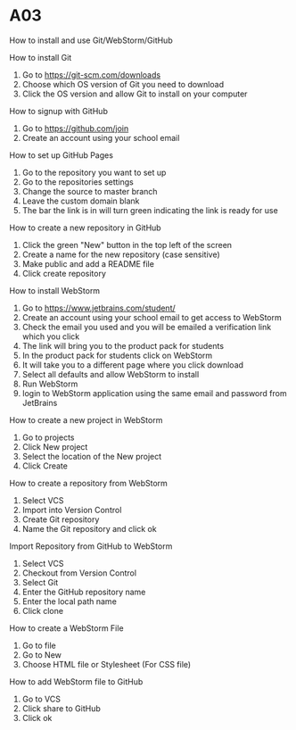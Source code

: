 # A03
How to install and use Git/WebStorm/GitHub

How to install Git
1) Go to https://git-scm.com/downloads
2) Choose which OS version of Git you need to download
3) Click the OS version and allow Git to install on your computer

How to signup with GitHub
1) Go to https://github.com/join
2) Create an account using your school email

How to set up GitHub Pages
1) Go to the repository you want to set up
2) Go to the repositories settings
3) Change the source to master branch
4) Leave the custom domain blank
5) The bar the link is in will turn green indicating the link is ready for use

How to create a new repository in GitHub
1) Click the green "New" button in the top left of the screen
2) Create a name for the new repository (case sensitive)
3) Make public and add a README file
4) Click create repository

How to install WebStorm
1) Go to https://www.jetbrains.com/student/ 
2) Create an account using your school email to get access to WebStorm
3) Check the email you used and you will be emailed a verification link which you click
4) The link will bring you to the product pack for students
5) In the product pack for students click on WebStorm
6) It will take you to a different page where you click download 
7) Select all defaults and allow WebStorm to install
8) Run WebStorm
9) login to WebStorm application using the same email and password from JetBrains

How to create a new project in WebStorm
1) Go to projects
2) Click New project
3) Select the location of the New project
4) Click Create

How to create a repository from WebStorm
1) Select VCS
2) Import into Version Control
3) Create Git repository 
4) Name the Git repository and click ok

Import Repository from GitHub to WebStorm
1) Select VCS
2) Checkout from Version Control
3) Select Git
4) Enter the GitHub repository name
5) Enter the local path name
6) Click clone

How to create a WebStorm File
1) Go to file
2) Go to New
3) Choose HTML file or Stylesheet (For CSS file) 

How to add WebStorm file to GitHub
1) Go to VCS
2) Click share to GitHub
3) Click ok










